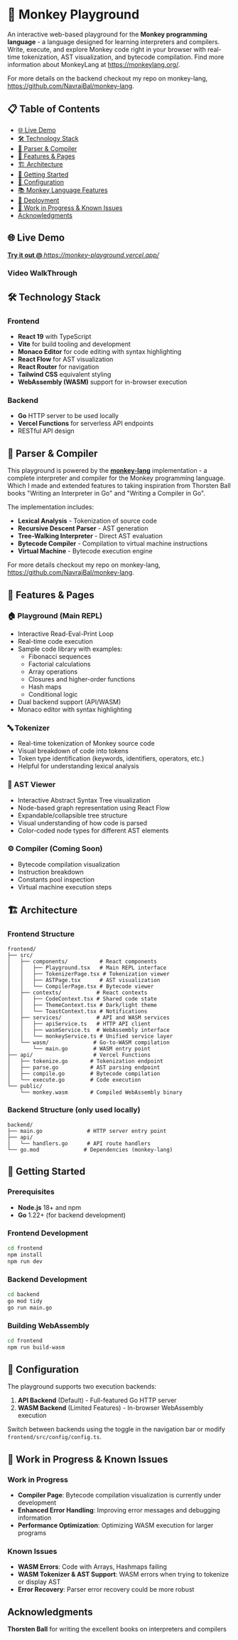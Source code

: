 # 🐒 Monkey Playground

An interactive web-based playground for the **Monkey programming language** - a language designed for learning interpreters and compilers. Write, execute, and explore Monkey code right in your browser with real-time tokenization, AST visualization, and bytecode compilation. Find more information about MonkeyLang at https://monkeylang.org/.

For more details on the backend checkout my repo on monkey-lang, https://github.com/NavrajBal/monkey-lang.
## 📋 Table of Contents

- [🌐 Live Demo](#-live-demo)
- [🛠️ Technology Stack](#️-technology-stack)
- [🧠 Parser & Compiler](#-parser--compiler)
- [🎯 Features & Pages](#-features--pages)
- [🏗️ Architecture](#️-architecture)
- [🚀 Getting Started](#-getting-started)
- [🔧 Configuration](#-configuration)
- [📚 Monkey Language Features](#-monkey-language-features)
- [🚀 Deployment](#-deployment)
- [🚧 Work in Progress & Known Issues](#-work-in-progress--known-issues)
- [Acknowledgments](#acknowledgments)

## 🌐 Live Demo

**[Try it out @ ](https://monkey-playground.vercel.app)** *https://monkey-playground.vercel.app/*

### Video WalkThrough

## 🛠️ Technology Stack

### Frontend

- **React 19** with TypeScript
- **Vite** for build tooling and development
- **Monaco Editor** for code editing with syntax highlighting
- **React Flow** for AST visualization
- **React Router** for navigation
- **Tailwind CSS** equivalent styling
- **WebAssembly (WASM)** support for in-browser execution

### Backend

- **Go** HTTP server to be used locally
- **Vercel Functions** for serverless API endpoints
- RESTful API design

## 🧠 Parser & Compiler

This playground is powered by the **[monkey-lang](https://github.com/NavrajBal/monkey-lang)** implementation - a complete interpreter and compiler for the Monkey programming language. Which I made and extended features to taking inspiration from Thorsten Ball books "Writing an Interpreter in Go" and "Writing a Compiler in Go".

The implementation includes:

- **Lexical Analysis** - Tokenization of source code
- **Recursive Descent Parser** - AST generation
- **Tree-Walking Interpreter** - Direct AST evaluation
- **Bytecode Compiler** - Compilation to virtual machine instructions
- **Virtual Machine** - Bytecode execution engine

For more details checkout my repo on monkey-lang, https://github.com/NavrajBal/monkey-lang.
## 🎯 Features & Pages

### 🏠 Playground (Main REPL)

- Interactive Read-Eval-Print Loop
- Real-time code execution
- Sample code library with examples:
  - Fibonacci sequences
  - Factorial calculations
  - Array operations
  - Closures and higher-order functions
  - Hash maps
  - Conditional logic
- Dual backend support (API/WASM)
- Monaco editor with syntax highlighting

### 🔤 Tokenizer

- Real-time tokenization of Monkey source code
- Visual breakdown of code into tokens
- Token type identification (keywords, identifiers, operators, etc.)
- Helpful for understanding lexical analysis

### 🌳 AST Viewer

- Interactive Abstract Syntax Tree visualization
- Node-based graph representation using React Flow
- Expandable/collapsible tree structure
- Visual understanding of how code is parsed
- Color-coded node types for different AST elements

### ⚙️ Compiler (Coming Soon)

- Bytecode compilation visualization
- Instruction breakdown
- Constants pool inspection
- Virtual machine execution steps

## 🏗️ Architecture

### Frontend Structure

```
frontend/
├── src/
│   ├── components/          # React components
│   │   ├── Playground.tsx   # Main REPL interface
│   │   ├── TokenizerPage.tsx # Tokenization viewer
│   │   ├── ASTPage.tsx      # AST visualization
│   │   └── CompilerPage.tsx # Bytecode viewer
│   ├── contexts/           # React contexts
│   │   ├── CodeContext.tsx # Shared code state
│   │   ├── ThemeContext.tsx # Dark/light theme
│   │   └── ToastContext.tsx # Notifications
│   ├── services/           # API and WASM services
│   │   ├── apiService.ts   # HTTP API client
│   │   ├── wasmService.ts  # WebAssembly interface
│   │   └── monkeyService.ts # Unified service layer
│   └── wasm/              # Go-to-WASM compilation
│       └── main.go        # WASM entry point
├── api/                   # Vercel Functions
│   ├── tokenize.go       # Tokenization endpoint
│   ├── parse.go          # AST parsing endpoint
│   ├── compile.go        # Bytecode compilation
│   └── execute.go        # Code execution
└── public/
    └── monkey.wasm       # Compiled WebAssembly binary
```

### Backend Structure (only used locally)

```
backend/
├── main.go              # HTTP server entry point
├── api/
│   └── handlers.go      # API route handlers
└── go.mod              # Dependencies (monkey-lang)
```

## 🚀 Getting Started

### Prerequisites

- **Node.js** 18+ and npm
- **Go** 1.22+ (for backend development)

### Frontend Development

```bash
cd frontend
npm install
npm run dev
```

### Backend Development

```bash
cd backend
go mod tidy
go run main.go
```

### Building WebAssembly

```bash
cd frontend
npm run build-wasm
```

## 🔧 Configuration

The playground supports two execution backends:

1. **API Backend** (Default) - Full-featured Go HTTP server
2. **WASM Backend** (Limited Features) - In-browser WebAssembly execution

Switch between backends using the toggle in the navigation bar or modify `frontend/src/config/config.ts`.


## 🚧 Work in Progress & Known Issues

### Work in Progress

- **Compiler Page**: Bytecode compilation visualization is currently under development
- **Enhanced Error Handling**: Improving error messages and debugging information
- **Performance Optimization**: Optimizing WASM execution for larger programs

### Known Issues

- **WASM Errors**: Code with Arrays, Hashmaps failing
- **WASM Tokenizer & AST Support**: WASM errors when trying to tokenize or display AST
- **Error Recovery**: Parser error recovery could be more robust


## Acknowledgments

**Thorsten Ball** for writing the excellent books on interpreters and compilers
